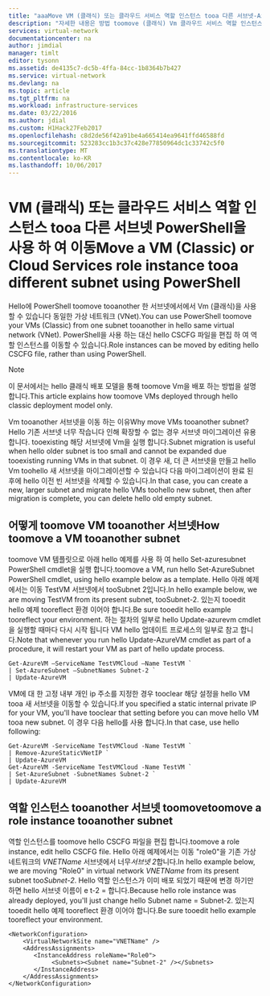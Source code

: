 ```yaml
---
title: "aaaMove VM (클래식) 또는 클라우드 서비스 역할 인스턴스 tooa 다른 서브넷-Azure PowerShell | Microsoft Docs"
description: "자세한 내용은 방법 toomove (클래식) Vm 클라우드 서비스 역할 인스턴스 tooa PowerShell을 사용 하는 다른 서브넷 및 합니다."
services: virtual-network
documentationcenter: na
author: jimdial
manager: timlt
editor: tysonn
ms.assetid: de4135c7-dc5b-4ffa-84cc-1b8364b7b427
ms.service: virtual-network
ms.devlang: na
ms.topic: article
ms.tgt_pltfrm: na
ms.workload: infrastructure-services
ms.date: 03/22/2016
ms.author: jdial
ms.custom: H1Hack27Feb2017
ms.openlocfilehash: c8d2de56f42a91be4a665414ea9641ffd46588fd
ms.sourcegitcommit: 523283cc1b3c37c428e77850964dc1c33742c5f0
ms.translationtype: MT
ms.contentlocale: ko-KR
ms.lasthandoff: 10/06/2017
---
```

# <a name="move-a-vm-classic-or-cloud-services-role-instance-tooa-different-subnet-using-powershell"></a><span data-ttu-id="0d768-103">VM (클래식) 또는 클라우드 서비스 역할 인스턴스 tooa 다른 서브넷 PowerShell을 사용 하 여 이동</span><span class="sxs-lookup"><span data-stu-id="0d768-103">Move a VM (Classic) or Cloud Services role instance tooa different subnet using PowerShell</span></span>
<span data-ttu-id="0d768-104">Hello에 PowerShell toomove tooanother 한 서브넷에서에서 Vm (클래식)을 사용할 수 있습니다 동일한 가상 네트워크 (VNet).</span><span class="sxs-lookup"><span data-stu-id="0d768-104">You can use PowerShell toomove your VMs (Classic) from one subnet tooanother in hello same virtual network (VNet).</span></span> <span data-ttu-id="0d768-105">PowerShell을 사용 하는 대신 hello CSCFG 파일을 편집 하 여 역할 인스턴스를 이동할 수 있습니다.</span><span class="sxs-lookup"><span data-stu-id="0d768-105">Role instances can be moved by editing hello CSCFG file, rather than using PowerShell.</span></span>

> [!NOTE]
> <span data-ttu-id="0d768-106">이 문서에서는 hello 클래식 배포 모델을 통해 toomove Vm을 배포 하는 방법을 설명 합니다.</span><span class="sxs-lookup"><span data-stu-id="0d768-106">This article explains how toomove VMs deployed through hello classic deployment model only.</span></span>
> 
> 

<span data-ttu-id="0d768-107">Vm tooanother 서브넷을 이동 하는 이유</span><span class="sxs-lookup"><span data-stu-id="0d768-107">Why move VMs tooanother subnet?</span></span> <span data-ttu-id="0d768-108">Hello 기존 서브넷 너무 작습니다 인해 확장할 수 없는 경우 서브넷 마이그레이션 유용 합니다. tooexisting 해당 서브넷에 Vm을 실행 합니다.</span><span class="sxs-lookup"><span data-stu-id="0d768-108">Subnet migration is useful when hello older subnet is too small and cannot be expanded due tooexisting running VMs in that subnet.</span></span> <span data-ttu-id="0d768-109">이 경우 새, 더 큰 서브넷을 만들고 hello Vm toohello 새 서브넷을 마이그레이션할 수 있습니다 다음 마이그레이션이 완료 된 후에 hello 이전 빈 서브넷을 삭제할 수 있습니다.</span><span class="sxs-lookup"><span data-stu-id="0d768-109">In that case, you can create a new, larger subnet and migrate hello VMs toohello new subnet, then after migration is complete, you can delete hello old empty subnet.</span></span>

## <a name="how-toomove-a-vm-tooanother-subnet"></a><span data-ttu-id="0d768-110">어떻게 toomove VM tooanother 서브넷</span><span class="sxs-lookup"><span data-stu-id="0d768-110">How toomove a VM tooanother subnet</span></span>
<span data-ttu-id="0d768-111">toomove VM 템플릿으로 아래 hello 예제를 사용 하 여 hello Set-azuresubnet PowerShell cmdlet을 실행 합니다.</span><span class="sxs-lookup"><span data-stu-id="0d768-111">toomove a VM, run hello Set-AzureSubnet PowerShell cmdlet, using hello example below as a template.</span></span> <span data-ttu-id="0d768-112">Hello 아래 예제에서는 이동 TestVM 서브넷에서 tooSubnet 2입니다.</span><span class="sxs-lookup"><span data-stu-id="0d768-112">In hello example below, we are moving TestVM from its present subnet, tooSubnet-2.</span></span> <span data-ttu-id="0d768-113">있는지 tooedit hello 예제 tooreflect 환경 이어야 합니다.</span><span class="sxs-lookup"><span data-stu-id="0d768-113">Be sure tooedit hello example tooreflect your environment.</span></span> <span data-ttu-id="0d768-114">하는 절차의 일부로 hello Update-azurevm cmdlet을 실행할 때마다 다시 시작 됩니다 VM hello 업데이트 프로세스의 일부로 참고 합니다.</span><span class="sxs-lookup"><span data-stu-id="0d768-114">Note that whenever you run hello Update-AzureVM cmdlet as part of a procedure, it will restart your VM as part of hello update process.</span></span>

    Get-AzureVM –ServiceName TestVMCloud –Name TestVM `
    | Set-AzureSubnet –SubnetNames Subnet-2 `
    | Update-AzureVM

<span data-ttu-id="0d768-115">VM에 대 한 고정 내부 개인 ip 주소를 지정한 경우 tooclear 해당 설정을 hello VM tooa 새 서브넷을 이동할 수 있습니다.</span><span class="sxs-lookup"><span data-stu-id="0d768-115">If you specified a static internal private IP for your VM, you'll have tooclear that setting before you can move hello VM tooa new subnet.</span></span> <span data-ttu-id="0d768-116">이 경우 다음 hello를 사용 합니다.</span><span class="sxs-lookup"><span data-stu-id="0d768-116">In that case, use hello following:</span></span>

    Get-AzureVM -ServiceName TestVMCloud -Name TestVM `
    | Remove-AzureStaticVNetIP `
    | Update-AzureVM
    Get-AzureVM -ServiceName TestVMCloud -Name TestVM `
    | Set-AzureSubnet -SubnetNames Subnet-2 `
    | Update-AzureVM

## <a name="toomove-a-role-instance-tooanother-subnet"></a><span data-ttu-id="0d768-117">역할 인스턴스 tooanother 서브넷 toomove</span><span class="sxs-lookup"><span data-stu-id="0d768-117">toomove a role instance tooanother subnet</span></span>
<span data-ttu-id="0d768-118">역할 인스턴스를 toomove hello CSCFG 파일을 편집 합니다.</span><span class="sxs-lookup"><span data-stu-id="0d768-118">toomove a role instance, edit hello CSCFG file.</span></span> <span data-ttu-id="0d768-119">Hello 아래 예제에서는 이동 "role0"을 기존 가상 네트워크의 *VNETName* 서브넷에서 너무*서브넷 2*합니다.</span><span class="sxs-lookup"><span data-stu-id="0d768-119">In hello example below, we are moving "Role0" in virtual network *VNETName* from its present subnet too*Subnet-2*.</span></span> <span data-ttu-id="0d768-120">Hello 역할 인스턴스가 이미 배포 되었기 때문에 변경 하기만 하면 hello 서브넷 이름이 e t-2 = 합니다.</span><span class="sxs-lookup"><span data-stu-id="0d768-120">Because hello role instance was already deployed, you'll just change hello Subnet name = Subnet-2.</span></span> <span data-ttu-id="0d768-121">있는지 tooedit hello 예제 tooreflect 환경 이어야 합니다.</span><span class="sxs-lookup"><span data-stu-id="0d768-121">Be sure tooedit hello example tooreflect your environment.</span></span>

    <NetworkConfiguration>
        <VirtualNetworkSite name="VNETName" />
        <AddressAssignments>
           <InstanceAddress roleName="Role0">
                <Subnets><Subnet name="Subnet-2" /></Subnets>
           </InstanceAddress>
        </AddressAssignments>
    </NetworkConfiguration> 

